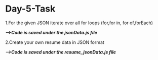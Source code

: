 # Day-5-Task

1.For the given JSON iterate over all for loops (for,for in, for of,forEach)

***-->Code is saved under the jsonData.js file***

2.Create your own resume data in JSON format

***-->Code is saved under the resume_jsonData.js file***
